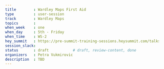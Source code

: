 ```yaml
---
title        : Wardley Maps First Aid
type         : user-session
track        : Wardley Maps
topics       : 
when_week    : one
when_day     : 5th - Friday
when_time    : WS-2
hey_summit   : https://pre-summit-training-sessions.heysummit.com/talks/introduction-to-wardley-mapping-1/
session_slack:
status       : draft           # draft, review-content, done
organizers   : Petra Vukmirovic
description  : TBD
---
```



<!--(add intro)
## WHY
(...)
## What
(...)
## Outcomes
(...)
## References
(...)
## Previous-->
